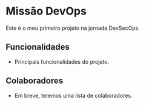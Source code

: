 # Missão DevOps

Este é o meu primeiro projeto na jornada DevSecOps.

## Funcionalidades

- Principais funcionalidades do projeto.

## Colaboradores

- Em breve, teremos uma lista de colaboradores.
